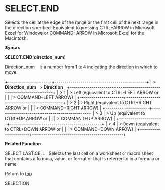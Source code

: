 SELECT.END
==========

Selects the cell at the edge of the range or the first cell of the next
range in the direction specified. Equivalent to pressing CTRL+ARROW in
Microsoft Excel for Windows or COMMAND+ARROW in Microsoft Excel for the
Macintosh.

**Syntax**

**SELECT.END**(**direction\_num**)

Direction\_num    is a number from 1 to 4 indicating the direction in
which to move.

+----------------------+----------------------------------------------+
| > **Direction\_num** | > **Direction**                              |
+----------------------+----------------------------------------------+
| > 1                  | > Left (equivalent to CTRL+LEFT ARROW or     |
|                      | > COMMAND+LEFT ARROW)                        |
+----------------------+----------------------------------------------+
| > 2                  | > Right (equivalent to CTRL+RIGHT ARROW or   |
|                      | > COMMAND+RIGHT ARROW)                       |
+----------------------+----------------------------------------------+
| > 3                  | > Up (equivalent to CTRL+UP ARROW or         |
|                      | > COMMAND+UP ARROW)                          |
+----------------------+----------------------------------------------+
| > 4                  | > Down (equivalent to CTRL+DOWN ARROW or     |
|                      | > COMMAND+DOWN ARROW)                        |
+----------------------+----------------------------------------------+

**Related Function**

SELECT.LAST.CELL   Selects the last cell on a worksheet or macro sheet
that contains a formula, value, or format or that is referred to in a
formula or name

Return to [top](#Q)

SELECTION
